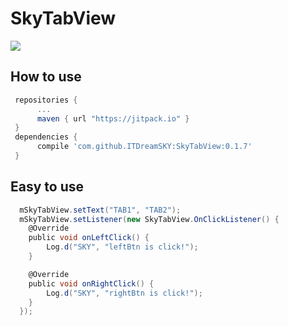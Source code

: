 # SkyTabView
[![](https://jitpack.io/v/ITDreamSKY/SkyTabView.svg)](https://jitpack.io/#ITDreamSKY/SkyTabView)


## How to use
  ```Groovy
   repositories {
        ...
        maven { url "https://jitpack.io" }
   }
   dependencies {
        compile 'com.github.ITDreamSKY:SkyTabView:0.1.7'
   }
   ```
   
## Easy to use
```Groovy
  mSkyTabView.setText("TAB1", "TAB2");
  mSkyTabView.setListener(new SkyTabView.OnClickListener() {
    @Override
    public void onLeftClick() {
        Log.d("SKY", "leftBtn is click!");
    }

    @Override
    public void onRightClick() {
        Log.d("SKY", "rightBtn is click!");
    }
  });
 ```
